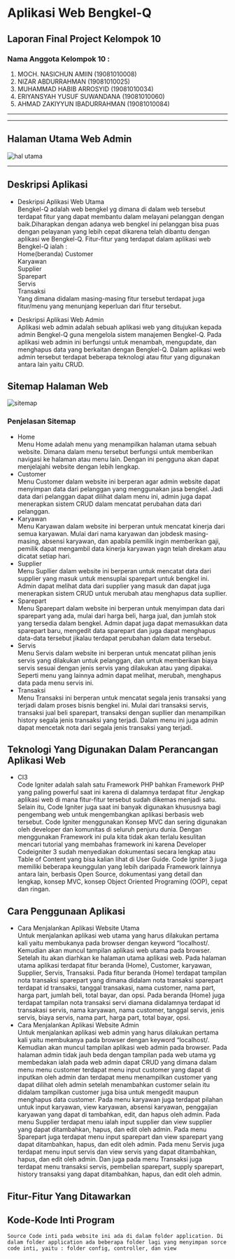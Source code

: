 # **Aplikasi Web Bengkel-Q**
## **Laporan Final Project Kelompok 10**
### **Nama Anggota Kelompok 10 :** 
1. MOCH. NASICHUN AMIIN         (19081010008)
2. NIZAR ABDURRAHMAN            (19081010025)
3. MUHAMMAD HABIB ARROSYID      (19081010034)
4. ERIYANSYAH YUSUF SUWANDANA   (19081010060)
5. AHMAD ZAKIYYUN IBADURRAHMAN  (19081010084)

---------------------------------------------
---------------------------------------------
## **Halaman Utama Web Admin**
![hal utama](https://user-images.githubusercontent.com/96815557/147662567-2d16950e-45c0-450b-a59b-b122b8317c52.jpeg)


---------------------------------------------

## Deskripsi Aplikasi
- Deskripsi Aplikasi Web Utama</br>
Bengkel-Q adalah web bengkel yg dimana di dalam web tersebut terdapat fitur yang dapat membantu dalam melayani pelanggan dengan baik.Diharapkan dengan adanya web bengkel ini pelanggan bisa puas dengan pelayanan yang lebih cepat dikarena telah dibantu dengan aplikasi we Bengkel-Q. Fitur-fitur yang terdapat dalam aplikasi web Bengkel-Q ialah :</br>
Home(beranda)
Customer</br>
Karyawan</br>
Supplier</br>
Sparepart</br>
Servis</br>
Transaksi</br>
Yang dimana didalam masing-masing fitur tersebut terdapat juga fitur/menu yang menunjang keperluan dari fitur tersebut.

- Deskripsi Aplikasi Web Admin</br>
Aplikasi web admin adalah sebuah aplikasi web yang ditujukan kepada admin Bengkel-Q guna mengelola sistem manajemen Bengkel-Q. Pada aplikasi web admin ini berfungsi untuk menambah, mengupdate, dan menghapus data yang berkaitan dengan Bengkel-Q. Dalam aplikasi web admin tersebut terdapat beberapa teknologi atau fitur yang digunakan antara lain yaitu CRUD.


## Sitemap Halaman Web
![sitemap](https://user-images.githubusercontent.com/96815557/147654602-8b62ecce-ba58-4e3c-8ef4-4e5893bda723.jpeg)

### **Penjelasan Sitemap**
- Home</br>
    Menu Home adalah menu yang menampilkan halaman utama sebuah website. Dimana dalam menu tersebut berfungsi untuk memberikan navigasi ke halaman atau menu lain. Dengan ini pengguna akan dapat menjelajahi website dengan lebih lengkap.
- Customer</br>
    Menu Customer dalam website ini berperan agar admin website dapat menyimpan data dari pelanggan yang menggunakan jasa bengkel. Jadi data dari pelanggan dapat dilihat dalam menu ini, admin juga dapat menerapkan sistem CRUD dalam mencatat perubahan data dari pelanggan.
- Karyawan</br>
    Menu Karyawan dalam website ini berperan untuk mencatat kinerja dari semua karyawan. Mulai dari nama karyawan dan jobdesk masing-masing, absensi karyawan, dan apabila pemilik ingin memberikan gaji, pemilik dapat mengambil data kinerja karyawan yagn telah direkam atau dicatat setiap hari. 
- Supplier</br>
    Menu Supllier dalam website ini berperan untuk mencatat data dari supplier yang masuk untuk mensuplai sparepart untuk bengkel ini. Admin dapat melihat data dari supplier yang masuk dan dapat juga menerapkan sistem CRUD untuk merubah atau menghapus data supllier.
- Sparepart</br>
    Menu Sparepart dalam website ini berperan untuk menyimpan data dari sparepart yang ada, mulai dari harga beli, harga jual, dan jumlah stok yang tersedia dalam bengkel. Admin dapat juga dapat memasukkan data sparepart baru, mengedit data sparepart dan juga dapat menghapus data-data tersebut jikalau terdapat perubahan dalam data tersebut.
- Servis</br>
    Menu Servis dalam website ini berperan untuk mencatat pilihan jenis servis yang dilakukan untuk pelanggan, dan untuk memberikan biaya servis sesuai dengan jenis servis yang dilakukan atau yang dipakai. Seperti menu yang lainnya admin dapat melihat, merubah, menghapus data pada menu servis ini.
- Transaksi</br>
    Menu Transaksi ini berperan untuk mencatat segala jenis transaksi yang terjadi dalam proses bisnis bengkel ini. Mulai dari transaksi servis, transaksi jual beli sparepart, transaksi dengan supllier dan menampilkan history segala jenis transaksi yang terjadi. Dalam menu ini juga admin dapat mencetak nota dari segala jenis transaksi yang terjadi. 


## Teknologi Yang Digunakan Dalam Perancangan Aplikasi Web
- CI3</BR>
    Code Igniter adalah salah satu Framework PHP bahkan Framework PHP yang paling powerful saat ini karena di dalamnya terdapat fitur Jengkap aplikasi web di mana fitur-fitur tersebut sudah dikemas menjadi satu.  Selain itu, Code Igniter juga saat ini banyak digunakan khususnya bagi pengembang web untuk mengembangkan aplikasi berbasis web tersebut. Code Igniter menggunakan Konsep MVC dan sering digunakan oleh developer dan komunitas di seluruh penjuru dunia. Dengan menggunakan Framework ini pula kita tidak akan terlalu kesulitan mencari tutorial yang membahas framework ini karena Developer Codeigniter 3 sudah menyediakan dokumentasi secara lengkap atau Table of Content yang bisa kalian lihat di User Guide. Code Igniter 3 juga memiliki beberapa keunggulan yang lebih daripada Framework lainnya antara lain, berbasis Open Source, dokumentasi yang detail dan lengkap, konsep MVC, konsep Object Oriented Programing (OOP), cepat dan ringan.

## Cara Penggunaan Aplikasi
- Cara Menjalankan Aplikasi Website Utama</br>
    Untuk menjalankan aplikasi web utama yang harus dilakukan pertama kali yaitu membukanya pada browser dengan keyword “localhost/<namafolder>. Kemudian akan muncul tampilan aplikasi web utama pada browser. Setelah itu akan diarhkan ke halaman utama aplikasi web. Pada halaman utama aplikasi terdapat fitur beranda (Home), Customer, karyawan, Supplier, Servis, Transaksi. 
    Pada fitur beranda (Home) terdapat tampilan nota transaksi sparepart yang dimana didalam nota transaksi sparepart terdapat id transaksi, tanggal transakasi, nama customer, nama part, harga part, jumlah beli, total bayar, dan opsi. Pada beranda (Home) juga terdapat tampilan nota transaksi servi diamana didalamnya terdapat id transakasi servis, nama karyawan, nama customer, tanggal servis, jenis servis, biaya servis, nama part, harga part, total bayar, opsi. 
- Cara Menjalankan Aplikasi Website Admin</br>
    Untuk menjalankan aplikasi web admin yang harus dilakukan pertama kali yaitu membukanya pada browser dengan keyword “localhost/<namafolder>. Kemudian akan muncul tampilan aplikasi web admin pada browser. Pada halaman admin tidak jauh beda dengan tampilan pada web utama yg membedakan ialah pada web admin dapat CRUD yang dimana dalam menu menu customer terdapat menu input customer yang dapat di inputkan oleh admin dan terdapat menu menampilkan customer yang dapat dilihat oleh admin setelah menambahkan customer selain itu didalam tampilkan customer juga bisa untuk mengedit maupun menghapus data customer.
    Pada menu karyawan juga terdapat pilahan untuk input karyawan, view karyawan, absensi karyawan, penggajian karyawan yang dapat di tambahkan, edit, dan hapus oleh admin. Pada menu Supplier terdapat menu ialah input supplier dan view supplier yang dapat ditambahkan, hapus, dan edit oleh admin. Pada menu Sparepart juga terdapat menu input sparepart dan view sparepart yang dapat ditambahkan, hapus, dan edit oleh admin. Pada menu Servis juga terdapat menu input servis dan view servis yang dapat ditambahkan, hapus, dan edit oleh admin. Dan juga pada menu Transaksi juga terdapat menu transaksi servis, pembelian sparepart, supply sparepart, history transaksi yang dapat ditambahkan, hapus, dan edit oleh admin.

## Fitur-Fitur Yang Ditawarkan


## Kode-Kode Inti Program
    Source Code inti pada website ini ada di dalam folder application. Di dalam folder application ada beberapa folder lagi yang menyimpan sorce code inti, yaitu : folder config, controller, dan view
    
    
